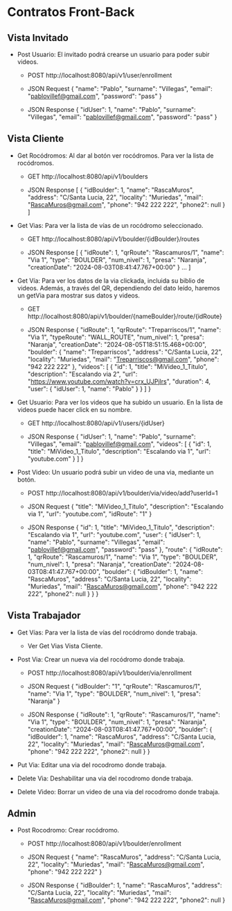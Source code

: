 # Contratos Front-Back

## Vista Invitado

- Post Usuario: El invitado podrá crearse un usuario para poder subir videos.
    - POST http://localhost:8080/api/v1/user/enrollment
    - JSON Request
      {
      "name": "Pablo",
      "surname": "Villegas",
      "email": "pablovillef@gmail.com",
      "password": "pass"
      }

    - JSON Response
      {
      "idUser": 1,
      "name": "Pablo",
      "surname": "Villegas",
      "email": "pablovillef@gmail.com",
      "password": "pass"
      }

## Vista Cliente

- Get Rocódromos: Al dar al botón ver rocódromos. Para ver la lista de rocódromos.
    - GET http://localhost:8080/api/v1/boulders

    - JSON Response
      [
      {
      "idBoulder": 1,
      "name": "RascaMuros",
      "address": "C/Santa Lucia, 22",
      "locality": "Muriedas",
      "mail": "RascaMuros@gmail.com",
      "phone": "942 222 222",
      "phone2": null
      }
      ]


- Get Vias: Para ver la lista de vías de un rocódromo seleccionado.
    - GET http://localhost:8080/api/v1/boulder/{idBoulder}/routes

    - JSON Response
      [
      {
      "idRoute": 1,
      "qrRoute": "Rascamuros/1",
      "name": "Via 1",
      "type": "BOULDER",
      "num_nivel": 1,
      "presa": "Naranja",
      "creationDate": "2024-08-03T08:41:47.767+00:00"
      } ...
      ]


- Get Vía: Para ver los datos de la via clickada, incluida su biblio de videos. Además, a través del QR, dependiendo del dato leído, haremos un getVia para mostrar sus datos y videos.
    - GET http://localhost:8080/api/v1/boulder/{nameBoulder}/route/{idRoute}

    - JSON Response
{
    "idRoute": 1,
    "qrRoute": "Treparriscos/1",
    "name": "Via 1",
    "typeRoute": "WALL_ROUTE",
    "num_nivel": 1,
    "presa": "Naranja",
    "creationDate": "2024-08-05T18:51:15.468+00:00",
    "boulder": {
        "name": "Treparriscos",
        "address": "C/Santa Lucia, 22",
        "locality": "Muriedas",
        "mail": "Treparriscos@gmail.com",
        "phone": "942 222 222"
    },
    "videos": [
        {
            "id": 1,
            "title": "MiVideo_1_Titulo",
            "description": "Escalando via 2",
            "url": "https://www.youtube.com/watch?v=crx_UJPjlrs",
            "duration": 4,
            "user": {
                "idUser": 1,
                "name": "Pablo"
            }
        }
    ]
}


- Get Usuario: Para ver los videos que ha subido un usuario. En la lista de videos puede hacer click en su nombre.
    - GET http://localhost:8080/api/v1/users/{idUser}
    
    - JSON Response
      {
      "idUser": 1,
      "name": "Pablo",
      "surname": "Villegas",
      "email": "pablovillef@gmail.com",
      "videos": [
      {
      "id": 1,
      "title": "MiVideo_1_Titulo",
      "description": "Escalando via 1",
      "url": "youtube.com"
      }
      ]
      }


- Post Video: Un usuario podrá subir un video de una via, mediante un botón.
    - POST http://localhost:8080/api/v1/boulder/via/video/add?userId=1

    - JSON Request
     {
      "title": "MiVideo_1_Titulo",
      "description": "Escalando via 1",
      "url": "youtube.com",
      "idRoute": "1"
      }

    - JSON Response
      {
      "id": 1,
      "title": "MiVideo_1_Titulo",
      "description": "Escalando via 1",
      "url": "youtube.com",
      "user": {
      "idUser": 1,
      "name": "Pablo",
      "surname": "Villegas",
      "email": "pablovillef@gmail.com",
      "password": "pass"
      },
      "route": {
      "idRoute": 1,
      "qrRoute": "Rascamuros/1",
      "name": "Via 1",
      "type": "BOULDER",
      "num_nivel": 1,
      "presa": "Naranja",
      "creationDate": "2024-08-03T08:41:47.767+00:00",
      "boulder": {
      "idBoulder": 1,
      "name": "RascaMuros",
      "address": "C/Santa Lucia, 22",
      "locality": "Muriedas",
      "mail": "RascaMuros@gmail.com",
      "phone": "942 222 222",
      "phone2": null
      }
      }
      }

## Vista Trabajador

- Get Vías: Para ver la lista de vías del rocódromo donde trabaja.
  - Ver Get Vias Vista Cliente.


- Post Via: Crear un nueva via del rocódromo donde trabaja.

    - POST http://localhost:8080/api/v1/boulder/via/enrollment

    - JSON Request
      {
      "idBoulder": "1",
      "qrRoute": "Rascamuros/1",
      "name": "Via 1",
      "type": "BOULDER",
      "num_nivel": 1,
      "presa": "Naranja"
      }

    - JSON Response
      {
      "idRoute": 1,
      "qrRoute": "Rascamuros/1",
      "name": "Via 1",
      "type": "BOULDER",
      "num_nivel": 1,
      "presa": "Naranja",
      "creationDate": "2024-08-03T08:41:47.767+00:00",
      "boulder": {
      "idBoulder": 1,
      "name": "RascaMuros",
      "address": "C/Santa Lucia, 22",
      "locality": "Muriedas",
      "mail": "RascaMuros@gmail.com",
      "phone": "942 222 222",
      "phone2": null
      }
      }


- Put Via: Editar una via del rocodromo donde trabaja.


- Delete Via: Deshabilitar una via del rocodromo donde trabaja.


- Delete Video: Borrar un video de una via del rocodromo donde trabaja.

## Admin

- Post Rocodromo: Crear rocódromo.

    - POST http://localhost:8080/api/v1/boulder/enrollment

    - JSON Request
      {
      "name": "RascaMuros",
      "address": "C/Santa Lucia, 22",
      "locality": "Muriedas",
      "mail": "RascaMuros@gmail.com",
      "phone": "942 222 222"
      }

    - JSON Response
      {
      "idBoulder": 1,
      "name": "RascaMuros",
      "address": "C/Santa Lucia, 22",
      "locality": "Muriedas",
      "mail": "RascaMuros@gmail.com",
      "phone": "942 222 222",
      "phone2": null
      }
